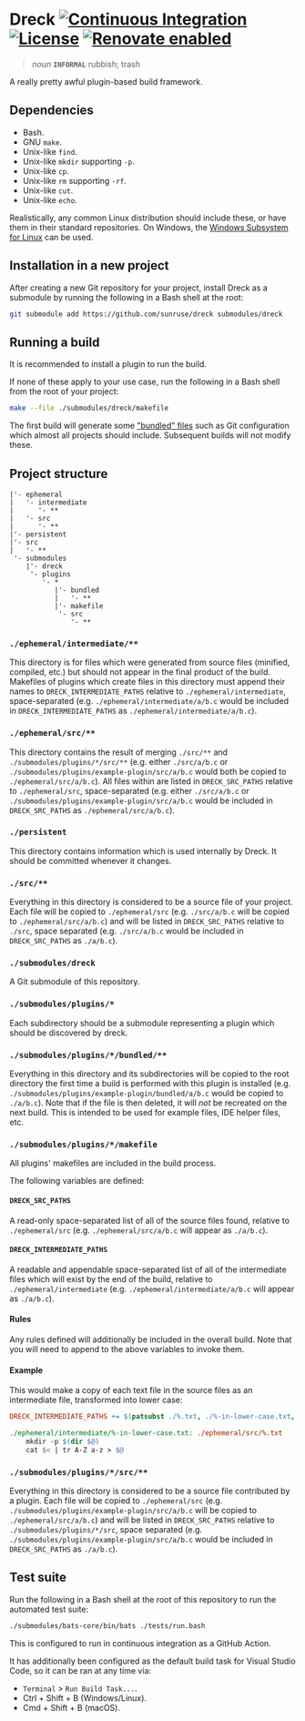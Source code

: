 # Dreck [![Continuous Integration](https://github.com/sunruse/dreck/workflows/Continuous%20Integration/badge.svg)](https://github.com/sunruse/dreck/actions) [![License](https://img.shields.io/github/license/sunruse/dreck.svg)](https://github.com/sunruse/dreck/blob/master/license) [![Renovate enabled](https://img.shields.io/badge/renovate-enabled-brightgreen.svg)](https://renovatebot.com/)

> _noun_ **`INFORMAL`** rubbish; trash

A really pretty awful plugin-based build framework.

## Dependencies

- Bash.
- GNU `make`.
- Unix-like `find`.
- Unix-like `mkdir` supporting `-p`.
- Unix-like `cp`.
- Unix-like `rm` supporting `-rf`.
- Unix-like `cut`.
- Unix-like `echo`.

Realistically, any common Linux distribution should include these, or have them in their standard repositories.  On Windows, the [Windows Subsystem for Linux](https://docs.microsoft.com/en-us/windows/wsl/about) can be used.

## Installation in a new project

After creating a new Git repository for your project, install Dreck as a submodule by running the following in a Bash shell at the root:

```bash
git submodule add https://github.com/sunruse/dreck submodules/dreck
```

## Running a build

It is recommended to install a plugin to run the build.

If none of these apply to your use case, run the following in a Bash shell from the root of your project:

```bash
make --file ./submodules/dreck/makefile
```

The first build will generate some ["bundled" files](./bundled) such as Git configuration which almost all projects should include.  Subsequent builds will not modify these.

## Project structure

```
|'- ephemeral
|   '- intermediate
|      '- **
|   '- src
|      '- **
|'- persistent
|'- src
|   '- **
 '- submodules
    |'- dreck
     '- plugins
        '- *
           |'- bundled
           |   '- **
           |'- makefile
            '- src
               '- **
```

### `./ephemeral/intermediate/**`

This directory is for files which were generated from source files (minified, compiled, etc.) but should not appear in the final product of the build.  Makefiles of plugins which create files in this directory must append their names to `DRECK_INTERMEDIATE_PATHS` relative to `./ephemeral/intermediate`, space-separated (e.g. `./ephemeral/intermediate/a/b.c` would be included in `DRECK_INTERMEDIATE_PATHS` as `./ephemeral/intermediate/a/b.c`).

### `./ephemeral/src/**`

This directory contains the result of merging `./src/**` and `./submodules/plugins/*/src/**` (e.g. either `./src/a/b.c` or `./submodules/plugins/example-plugin/src/a/b.c` would both be copied to `./ephemeral/src/a/b.c`).  All files within are listed in `DRECK_SRC_PATHS` relative to `./ephemeral/src`, space-separated (e.g. either `./src/a/b.c` or `./submodules/plugins/example-plugin/src/a/b.c` would be included in `DRECK_SRC_PATHS` as `./ephemeral/src/a/b.c`).

### `./persistent`

This directory contains information which is used internally by Dreck.  It should be committed whenever it changes.

### `./src/**`

Everything in this directory is considered to be a source file of your project.  Each file will be copied to `./ephemeral/src` (e.g. `./src/a/b.c` will be copied to `./ephemeral/src/a/b.c`) and will be listed in `DRECK_SRC_PATHS` relative to `./src`, space separated (e.g. `./src/a/b.c` would be included in `DRECK_SRC_PATHS` as `./a/b.c`).

### `./submodules/dreck`

A Git submodule of this repository.

### `./submodules/plugins/*`

Each subdirectory should be a submodule representing a plugin which should be discovered by dreck.

### `./submodules/plugins/*/bundled/**`

Everything in this directory and its subdirectories will be copied to the root directory the first time a build is performed with this plugin is installed (e.g. `./submodules/plugins/example-plugin/bundled/a/b.c` would be copied to `./a/b.c`).  Note that if the file is then deleted, it will _not_ be recreated on the next build.  This is intended to be used for example files, IDE helper files, etc.

### `./submodules/plugins/*/makefile`

All plugins' makefiles are included in the build process.

The following variables are defined:

#### `DRECK_SRC_PATHS`

A read-only space-separated list of all of the source files found, relative to `./ephemeral/src` (e.g. `./ephemeral/src/a/b.c` will appear as `./a/b.c`).

#### `DRECK_INTERMEDIATE_PATHS`

A readable and appendable space-separated list of all of the intermediate files which will exist by the end of the build, relative to `./ephemeral/intermediate` (e.g. `./ephemeral/intermediate/a/b.c` will appear as `./a/b.c`).

#### Rules

Any rules defined will additionally be included in the overall build.  Note that you will need to append to the above variables to invoke them.

#### Example

This would make a copy of each text file in the source files as an intermediate file, transformed into lower case:

```makefile
DRECK_INTERMEDIATE_PATHS += $(patsubst ./%.txt, ./%-in-lower-case.txt, $(filter ./%.txt, $(DRECK_SRC_PATHS)))

./ephemeral/intermediate/%-in-lower-case.txt: ./ephemeral/src/%.txt
	mkdir -p $(dir $@)
	cat $< | tr A-Z a-z > $@
```

### `./submodules/plugins/*/src/**`

Everything in this directory is considered to be a source file contributed by a plugin.  Each file will be copied to `./ephemeral/src` (e.g. `./submodules/plugins/example-plugin/src/a/b.c` will be copied to `./ephemeral/src/a/b.c`) and will be listed in `DRECK_SRC_PATHS` relative to `./submodules/plugins/*/src`, space separated (e.g. `./submodules/plugins/example-plugin/src/a/b.c` would be included in `DRECK_SRC_PATHS` as `./a/b.c`).

## Test suite

Run the following in a Bash shell at the root of this repository to run the automated test suite:

```bash
./submodules/bats-core/bin/bats ./tests/run.bash
```

This is configured to run in continuous integration as a GitHub Action.

It has additionally been configured as the default build task for Visual Studio Code, so it can be ran at any time via:

- `Terminal` > `Run Build Task...`.
- Ctrl + Shift + B (Windows/Linux).
- Cmd + Shift + B (macOS).
